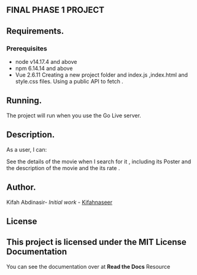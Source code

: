 ## FINAL PHASE 1 PROJECT

## Requirements.
### Prerequisites
* node v14.17.4 and above
* npm 6.14.14 and above
* Vue 2.6.11
Creating a new project folder and index.js ,index.html and style.css files. Using a public API to fetch .

## Running.
The project will run when you use the Go Live server.

## Description.
As a user, I can:

See the details of the movie when I search for it , including its Poster and the description of the movie and the its rate .

## Author.
Kifah Abdinasir- *Initial work* - [Kifahnaseer](<https://github.com/Kifahnaseer/phase-1-javascript-project-mode.git>)

## License
This project is licensed under the MIT License
Documentation
-------------
You can see the documentation over at **Read the Docs**
Resource
